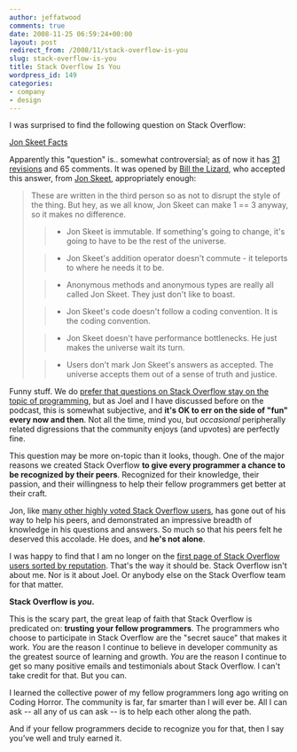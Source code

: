 ```yaml
---
author: jeffatwood
comments: true
date: 2008-11-25 06:59:24+00:00
layout: post
redirect_from: /2008/11/stack-overflow-is-you
slug: stack-overflow-is-you
title: Stack Overflow Is You
wordpress_id: 149
categories:
- company
- design
---
```



I was surprised to find the following question on Stack Overflow:



[Jon Skeet Facts](http://meta.stackoverflow.com/questions/9134/jon-skeet-facts)



Apparently this "question" is.. somewhat controversial; as of now it has [31 revisions](http://stackoverflow.com/revisions/9134/list) and 65 comments. It was opened by [Bill the Lizard](http://stackoverflow.com/users/1288/bill-the-lizard), who accepted this answer, from [Jon Skeet](http://stackoverflow.com/users/22656/jon-skeet), appropriately enough:





<blockquote>
These are written in the third person so as not to disrupt the style of the thing. But hey, as we all know, Jon Skeet can make 1 == 3 anyway, so it makes no difference.

> 
> 

> 
> 

>   * Jon Skeet is immutable. If something's going to change, it's going to have to be the rest of the universe.

>   * Jon Skeet's addition operator doesn't commute - it teleports to where he needs it to be.

>   * Anonymous methods and anonymous types are really all called Jon Skeet. They just don't like to boast.

>   * Jon Skeet's code doesn't follow a coding convention. It is the coding convention.

>   * Jon Skeet doesn't have performance bottlenecks. He just makes the universe wait its turn.

>   * Users don't mark Jon Skeet's answers as accepted. The universe accepts them out of a sense of truth and justice.

</blockquote>





Funny stuff. We do [prefer that questions on Stack Overflow stay on the topic of programming](http://blog.stackoverflow.com/2008/10/a-question-about-questions/), but as Joel and I have discussed before on the podcast, this is somewhat subjective, and **it's OK to err on the side of "fun" every now and then**. Not all the time, mind you, but _occasional_ peripherally related digressions that the community enjoys (and upvotes) are perfectly fine.



This question may be more on-topic than it looks, though. One of the major reasons we created Stack Overflow **to give every programmer a chance to be recognized by their peers**. Recognized for their knowledge, their passion, and their willingness to help their fellow programmers get better at their craft.



Jon, like [many other highly voted Stack Overflow users](http://stackoverflow.com/users), has gone out of his way to help his peers, and demonstrated an impressive breadth of knowledge in his questions and answers. So much so that his peers felt he deserved this accolade. He does, and **he's not alone**.



I was happy to find that I am no longer on the [first page of Stack Overflow users sorted by reputation](http://stackoverflow.com/users). That's the way it should be. Stack Overflow isn't about me. Nor is it about Joel. Or anybody else on the Stack Overflow team for that matter.



**Stack Overflow is _you_.**



This is the scary part, the great leap of faith that Stack Overflow is predicated on: **trusting your fellow programmers**. The programmers who choose to participate in Stack Overflow are the "secret sauce" that makes it work. _You_ are the reason I continue to believe in developer community as the greatest source of learning and growth. _You_ are the reason I continue to get so many positive emails and testimonials about Stack Overflow. I can't take credit for that. But you can.



I learned the collective power of my fellow programmers long ago writing on Coding Horror. The community is far, far smarter than I will ever be. All I can ask -- all any of us can ask -- is to help each other along the path.



And if your fellow programmers decide to recognize you for that, then I say you’ve well and truly earned it.

